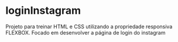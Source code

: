 # loginInstagram
Projeto para treinar HTML e CSS utilizando a propriedade responsiva FLEXBOX. Focado em desenvolver a página de login do instagram
